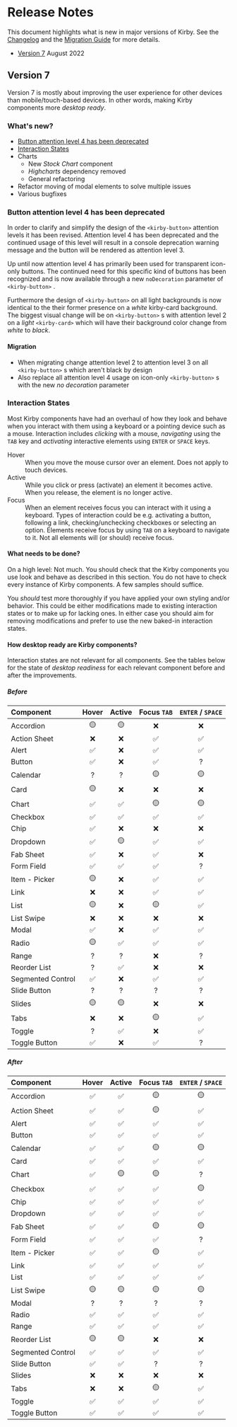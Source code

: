 # Release Notes

This document highlights what is new in major versions of Kirby. See the [Changelog](https://github.com/kirbydesign/designsystem/blob/main/CHANGELOG.md) and the [Migration Guide](https://github.com/kirbydesign/designsystem/blob/main/MIGRATION.md) for more details.

- [Version 7](#version-7) August 2022

## Version 7

Version 7 is mostly about improving the user experience for other devices than mobile/touch-based devices. In other words, making Kirby components more _desktop ready_.

### What's new?

- [Button attention level 4 has been deprecated](#button-attention-level-4-has-been-deprecated)
- [Interaction States](#interaction-states)
- Charts
  - New _Stock Chart_ component
  - _Highcharts_ dependency removed
  - General refactoring
- Refactor moving of modal elements to solve multiple issues
- Various bugfixes

### Button attention level 4 has been deprecated

In order to clarify and simplify the design of the `<kirby-button>` attention levels it has been revised. Attention level 4 has been deprecated and the continued usage of this level will result in a console deprecation warning message and the button will be rendered as attention level 3.

Up until now attention level 4 has primarily been used for transparent icon-only buttons. The continued need for this specific kind of buttons has been recognized and is now available through a new `noDecoration` parameter of `<kirby-button>` .

Furthermore the design of `<kirby-button>` on all light backgrounds is now identical to the their former presence on a _white_ kirby-card background. The biggest visual change will be on `<kirby-button>` s with attention level 2 on a _light_ `<kirby-card>` which will have their background color change from _white_ to _black_.

#### Migration

- When migrating change attention level 2 to attention level 3 on all `<kirby-button>` s which aren't black by design
- Also replace all attention level 4 usage on icon-only `<kirby-button>` s with the new _no decoration_ parameter

### Interaction States

Most Kirby components have had an overhaul of how they look and behave when you interact with them using a keyboard or a pointing device such as a mouse. Interaction includes _clicking_ with a mouse, _navigating_ using the `TAB` key and _activating_ interactive elements using `ENTER` or `SPACE` keys.

<dl>
  <dt>Hover</dt>
  <dd>When you move the mouse cursor over an element. Does not apply to touch devices.</dd>
  <dt>Active</dt>
  <dd>While you click or press (activate) an element it becomes active. When you release, the element is no longer active.</dd>
  <dt>Focus</dt>
  <dd>When an element receives focus you can interact with it using a keyboard. Types of interaction could be e.g. activating a button, following a link, checking/unchecking checkboxes or selecting an option. Elements receive focus by using <code>TAB</code> on a keyboard to navigate to it. Not all elements will (or should) receive focus.</dd>
</dl>

#### What needs to be done?

On a high level: Not much. You should check that the Kirby components you use look and behave as described in this section. You do not have to check every instance of Kirby components. A few samples should suffice.

You _should_ test more thoroughly if you have applied your own styling and/or behavior. This could be either modifications made to existing interaction states or to make up for lacking ones. In either case you should aim for removing modifications and prefer to use the new baked-in interaction states.

#### How desktop ready are Kirby components?

Interaction states are not relevant for all components. See the tables below for the state of _desktop readiness_ for each relevant component before and after the improvements.

##### Before

| Component         | Hover | Active | Focus `TAB` | `ENTER` / `SPACE` |
| :---------------- | :---: | :----: | :---------: | :---------------: |
| Accordion         |  🟡   |   🟡   |     ❌      |        ❌         |
| Action Sheet      |  ❌   |   ❌   |     ✅      |        ✅         |
| Alert             |  ✅   |   ❌   |     ✅      |        ✅         |
| Button            |  ✅   |   ❌   |     ✅      |         ?         |
| Calendar          |   ?   |   ?    |     🟡      |        🟡         |
| Card              |  🟡   |   ❌   |     ❌      |        ❌         |
| Chart             |  ✅   |   ✅   |     🟡      |        🟡         |
| Checkbox          |  ✅   |   ✅   |     ✅      |        ✅         |
| Chip              |  ✅   |   ❌   |     ❌      |        ❌         |
| Dropdown          |  ✅   |   🟡   |     ✅      |        ✅         |
| Fab Sheet         |  ✅   |   ❌   |     ✅      |        ❌         |
| Form Field        |  ✅   |   ✅   |     ✅      |         ?         |
| Item - Picker     |  🟡   |   ❌   |     ✅      |        ✅         |
| Link              |  ❌   |   ❌   |     ✅      |        ✅         |
| List              |  🟡   |   ❌   |     🟡      |        ✅         |
| List Swipe        |  ❌   |   ❌   |     ❌      |        ❌         |
| Modal             |  ✅   |   ❌   |     ✅      |        ✅         |
| Radio             |  🟡   |   ✅   |     ✅      |        ✅         |
| Range             |   ?   |   ?    |     ❌      |         ?         |
| Reorder List      |   ?   |   ✅   |     ❌      |        ❌         |
| Segmented Control |  ✅   |   ❌   |     ✅      |        ✅         |
| Slide Button      |   ?   |   ?    |      ?      |         ?         |
| Slides            |  🟡   |   🟡   |     ❌      |        ❌         |
| Tabs              |  ❌   |   ❌   |     🟡      |        ✅         |
| Toggle            |   ?   |   ✅   |     ❌      |        ✅         |
| Toggle Button     |  ✅   |   ❌   |     ✅      |         ?         |

##### After

| Component         | Hover | Active | Focus `TAB` | `ENTER` / `SPACE` |
| :---------------- | :---: | :----: | :---------: | :---------------: |
| Accordion         |  ✅   |   ✅   |     🟡      |        🟡         |
| Action Sheet      |  ✅   |   ✅   |     🟡      |        ✅         |
| Alert             |  ✅   |   ✅   |     ✅      |        ✅         |
| Button            |  ✅   |   ✅   |     ✅      |        ✅         |
| Calendar          |  ✅   |   ✅   |     🟡      |        🟡         |
| Card              |  ✅   |   ✅   |     ✅      |        ✅         |
| Chart             |  ✅   |   🟡   |     🟡      |         ?         |
| Checkbox          |  ✅   |   ✅   |     ✅      |        🟡         |
| Chip              |  ✅   |   ✅   |     ✅      |        ✅         |
| Dropdown          |  ✅   |   ✅   |     ✅      |        ✅         |
| Fab Sheet         |  ✅   |   ✅   |     🟡      |        🟡         |
| Form Field        |  ✅   |   ✅   |     ✅      |         ?         |
| Item - Picker     |  ✅   |   ✅   |     🟡      |        ✅         |
| Link              |  ✅   |   ✅   |     ✅      |        ✅         |
| List              |  ✅   |   ✅   |     ✅      |        ✅         |
| List Swipe        |  🟡   |   🟡   |     🟡      |        🟡         |
| Modal             |   ?   |   ?    |      ?      |         ?         |
| Radio             |  ✅   |   ✅   |     ✅      |        ✅         |
| Range             |  ✅   |   ✅   |     ✅      |        ✅         |
| Reorder List      |  🟡   |   🟡   |     ❌      |        ❌         |
| Segmented Control |  ✅   |   ✅   |     ✅      |        ✅         |
| Slide Button      |  ✅   |   ✅   |      ?      |         ?         |
| Slides            |  ❌   |   ❌   |     ❌      |        ❌         |
| Tabs              |  ❌   |   ❌   |     🟡      |        ✅         |
| Toggle            |  ✅   |   ✅   |     ✅      |        ✅         |
| Toggle Button     |  ✅   |   ✅   |     ✅      |        ✅         |
